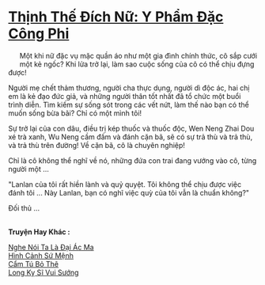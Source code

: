 <a href="https://truyentiki.com/thinh-the-dich-nu-y-pham-dac-cong-phi.33565/" title="Thịnh Thế Đích Nữ: Y Phẩm Đặc Công Phi"><h1>Thịnh Thế Đích Nữ: Y Phẩm Đặc Công Phi</h1></a><div style="display:table"><img align="right" style="float: left; padding: 10px;" src="https://truyentiki.com/images/story/200x260/33565.jpg" alt="">Một khi nữ đặc vụ mặc quần áo như một gia đình chính thức, cô sắp cưới một kẻ ngốc? Khi lửa trở lại, làm sao cuộc sống của cô có thể chịu đựng được! <p></p> Người mẹ chết thảm thương, người cha thực dụng, người dì độc ác, hai chị em là kẻ đạo đức giả, và những người thân tốt nhất đã tổ chức một buổi trình diễn. Tìm kiếm sự sống sót trong các vết nứt, làm thế nào bạn có thể muốn sống bừa bãi? Chỉ có một mình tôi! <p></p> Sự trở lại của con dâu, điều trị kép thuốc và thuốc độc, Wen Neng Zhai Dou xé trà xanh, Wu Neng cầm đấm và đánh cặn bã, sẽ có sự trả thù và trả thù, và trả thù trên đường! Về cặn bã, cô là chuyên nghiệp! <p></p> Chỉ là cô không thể nghĩ về nó, những đứa con trai đang vướng vào cô, từng người một ... <p></p> "Lanlan của tôi rất hiền lành và quỷ quyệt. Tôi không thể chịu được việc đánh tôi ... Này Lanlan, bạn có nghĩ việc quỳ của tôi vẫn là chuẩn không?" <p></p> Đối thủ ...</div><p><br><b>Truyện Hay Khác :</b></p><a href="https://truyentiki.com/nghe-noi-ta-la-dai-ac-ma.33564/" alt="Nghe Nói Ta Là Đại Ác Ma">Nghe Nói Ta Là Đại Ác Ma</a><br/><a href="https://github.com/nownovels/top500/tree/master/truyenhay/33636/" alt="Hình Cảnh Sứ Mệnh">Hình Cảnh Sứ Mệnh</a><br/><a href="https://github.com/nownovels/top500/tree/master/truyenhay/33914/" alt="Cẩm Tú Bỏ Thê">Cẩm Tú Bỏ Thê</a><br/><a href="https://github.com/nownovels/top500/tree/master/truyenhay/33659/" alt="Long Kỵ Sĩ Vui Sướng">Long Kỵ Sĩ Vui Sướng</a><br/>